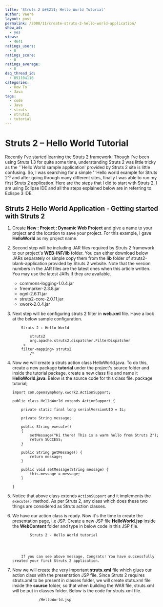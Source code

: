 ```yaml
---
title: 'Struts 2 &#8211; Hello World Tutorial'
author: Veera
layout: post
permalink: /2008/11/create-struts-2-hello-world-application/
show_ad:
  - yes
views:
  - 4641
ratings_users:
  - 0
ratings_score:
  - 0
ratings_average:
  - 0
dsq_thread_id:
  - 891104116
categories:
  - How To
  - Java
tags:
  - code
  - Java
  - struts
  - struts2
  - tutorial
---
```

# Struts 2 &#8211; Hello World Tutorial

Recently I've started learning the Struts 2 framework. Though I've been using Struts 1.3 for quite some time, understanding Struts 2 was little tricky as the '˜Hello World sample application' provided by Struts 2 site is little confusing. So, I was searching for a simple '˜Hello world example for Struts 2'² and after going through many different sites, finally I was able to run my first Struts 2 application. Here are the steps that I did to start with Struts 2. I am using Eclipse IDE and all the steps explained below are in referring to Eclispe 3 IDE.

## Struts 2 Hello World Application - Getting started with Struts 2

1.  Create **New : Project : Dynamic Web Project** and give a name to your project and the location to save your project. For this example, I gave **HelloWorld** as my project name.
2.  Second step will be including JAR files required by Struts 2 framework to our project's **WEB-INF/lib** folder. You can either download below JARs separately or simple copy them from the **lib** folder of struts2-blank-application provided by Struts 2 website. Note that the version numbers in the JAR files are the latest ones when this article written. You may use the latest JARs if they are available. 
    *   commons-logging-1.0.4.jar
    *   freemarker-2.3.8.jar
    *   ognl-2.6.11.jar
    *   struts2-core-2.0.11.jar
    *   xwork-2.0.4.jar
3.  Next step will be configuring struts 2 filter in **web.xml** file. Have a look at the below sample configuration. 
        
        
        	Struts 2 : Hello World
        	
        		struts2
        		org.apache.struts2.dispatcher.FilterDispatcher
        	 <
        	filter-mapping> struts2
        		/*
        	
        

4.  Now we will create a struts action class HelloWorld.java. To do this, create a new package **tutorial** under the project's source folder and inside the tutorial package, create a new class file and name it **HelloWorld.java**. Below is the source code for this class file. 
        package tutorial;
        
        import com.opensymphony.xwork2.ActionSupport;
        
        public class HelloWorld extends ActionSupport {
        
        	private static final long serialVersionUID = 1L;
        
        	private String message;
        
        	public String execute()
        	{
        		setMessage("Hi there! This is a warm hello from Struts 2");
        		return SUCCESS;
        	}
        
        	public String getMessage() {
        		return message;
        	}
        
        	public void setMessage(String message) {
        		this.message = message;
        	}
        
        }

5.  Notice that above class extends `ActionSupport` and it implements the `execute()` method. As per Struts 2, any class which does these two things are considered as Struts action classes.
6.  We have our action class is ready. Now it's the time to create the presentation page, i.e JSP. Create a new JSP file **HelloWorld.jsp** inside the **WebContent** folder and type in below code in this JSP file. 
        
        
        
        	
        		Struts 2 - Hello World tutorial
        	 
        
        	
        	
        	If you can see above message, Congrats! You have successfully created your first Struts 2 application.
        	
        

7.  Now we will create the very important **struts.xml** file which glues our action class with the presentation JSP file. Since Struts 2 requires struts.xml to be present in classes folder, we will create stuts.xml file inside the **source** folder, so that when building the WAR file, struts.xml will be put in classes folder. Below is the code for struts.xml file. 
        
        
        
        	
        	
        	
        		
        			/HelloWorld.jsp
        		
        	
        